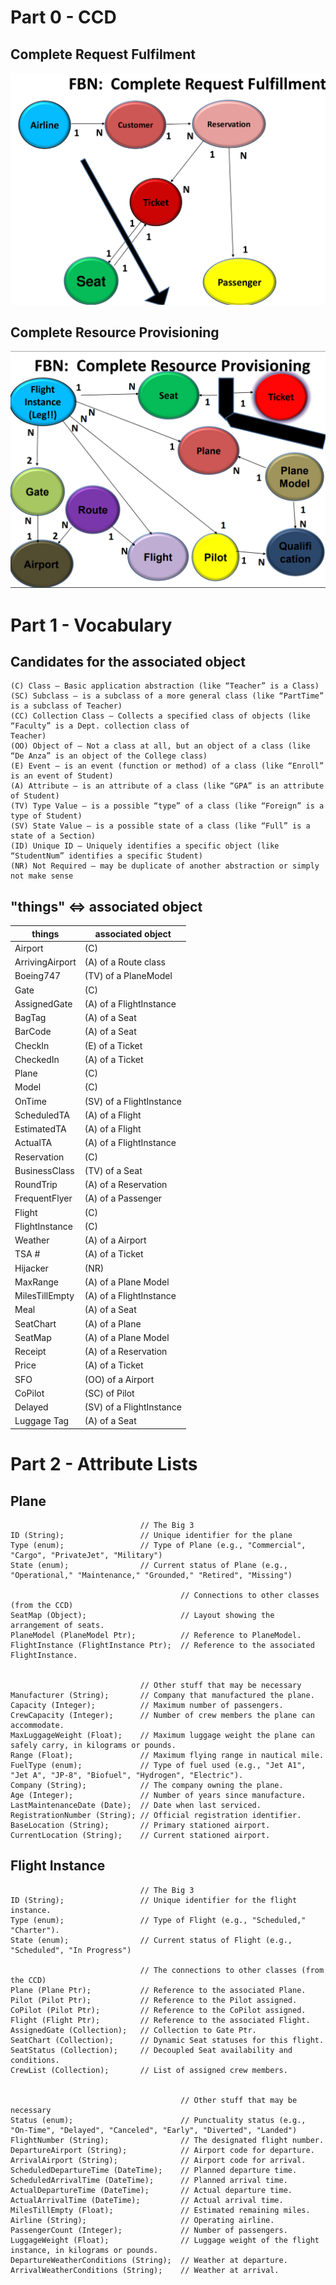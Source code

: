 # Part 0 - CCD

## Complete Request Fulfilment

![CCD0](./images/FBN-CCD0.png)

## Complete Resource Provisioning

![CCD1](./images/FBN-CCD1.png)

# Part 1 - Vocabulary

## Candidates for the associated object

```
(C) Class – Basic application abstraction (like “Teacher” is a Class)
(SC) Subclass – is a subclass of a more general class (like “PartTime” is a subclass of Teacher)
(CC) Collection Class – Collects a specified class of objects (like “Faculty” is a Dept. collection class of
Teacher)
(OO) Object of – Not a class at all, but an object of a class (like “De Anza” is an object of the College class)
(E) Event – is an event (function or method) of a class (like “Enroll” is an event of Student)
(A) Attribute – is an attribute of a class (like “GPA” is an attribute of Student)
(TV) Type Value – is a possible “type” of a class (like “Foreign” is a type of Student)
(SV) State Value – is a possible state of a class (like “Full” is a state of a Section)
(ID) Unique ID – Uniquely identifies a specific object (like “StudentNum” identifies a specific Student)
(NR) Not Required – may be duplicate of another abstraction or simply not make sense
```

## "things" ⇔ associated object
| things            | associated object |
| ----------------- | ----------------- |
| Airport           | (C) |
| ArrivingAirport   | (A) of a Route class  |
| Boeing747         | (TV) of a PlaneModel  |
| Gate              | (C) |
| AssignedGate      | (A) of a FlightInstance  |
| BagTag            | (A) of a Seat  |
| BarCode           | (A) of a Seat  |
| CheckIn           | (E) of a Ticket  |
| CheckedIn         | (A) of a Ticket  |
| Plane             | (C)  |
| Model             | (C)  |
| OnTime            | (SV) of a FlightInstance  |
| ScheduledTA       | (A) of a Flight  |
| EstimatedTA       | (A) of a Flight  |
| ActualTA          | (A) of a FlightInstance  |
| Reservation       | (C)  |
| BusinessClass     | (TV) of a Seat |
| RoundTrip         | (A) of a Reservation  |
| FrequentFlyer     | (A) of a Passenger  |
| Flight            | (C)  |
| FlightInstance    | (C)  |
| Weather           | (A) of a Airport  |
| TSA #             | (A) of a Ticket  |
| Hijacker          | (NR)  |
| MaxRange          | (A) of a Plane Model |
| MilesTillEmpty    | (A) of a FlightInstance  |
| Meal              | (A) of a Seat  |
| SeatChart         | (A) of a Plane |
| SeatMap           | (A) of a Plane Model |
| Receipt           | (A) of a Reservation  |
| Price             | (A) of a Ticket  |
| SFO               | (OO) of a Airport  |
| CoPilot           | (SC) of Pilot  |
| Delayed           | (SV) of a FlightInstance  |
| Luggage Tag       | (A) of a Seat  |


# Part 2 - Attribute Lists

## Plane

```
                             // The Big 3
ID (String);                 // Unique identifier for the plane
Type (enum);                 // Type of Plane (e.g., "Commercial", "Cargo", "PrivateJet", "Military")
State (enum);                // Current status of Plane (e.g., "Operational," "Maintenance," "Grounded," "Retired", "Missing")

                                      // Connections to other classes (from the CCD)
SeatMap (Object);                     // Layout showing the arrangement of seats.
PlaneModel (PlaneModel Ptr);          // Reference to PlaneModel.
FlightInstance (FlightInstance Ptr);  // Reference to the associated FlightInstance.


                             // Other stuff that may be necessary
Manufacturer (String);       // Company that manufactured the plane.
Capacity (Integer);          // Maximum number of passengers.
CrewCapacity (Integer);      // Number of crew members the plane can accommodate.
MaxLuggageWeight (Float);    // Maximum luggage weight the plane can safely carry, in kilograms or pounds.
Range (Float);               // Maximum flying range in nautical mile.
FuelType (enum);             // Type of fuel used (e.g., "Jet A1", "Jet A", "JP-8", "Biofuel", "Hydrogen", "Electric").
Company (String);            // The company owning the plane.
Age (Integer);               // Number of years since manufacture.
LastMaintenanceDate (Date);  // Date when last serviced.
RegistrationNumber (String); // Official registration identifier.
BaseLocation (String);       // Primary stationed airport.
CurrentLocation (String);    // Current stationed airport.
```

## Flight Instance

```
                             // The Big 3
ID (String);                 // Unique identifier for the flight instance.
Type (enum);                 // Type of Flight (e.g., "Scheduled," "Charter").
State (enum);                // Current status of Flight (e.g., "Scheduled", "In Progress")

                             // The connections to other classes (from the CCD)
Plane (Plane Ptr);           // Reference to the associated Plane.
Pilot (Pilot Ptr);           // Reference to the Pilot assigned.
CoPilot (Pilot Ptr);         // Reference to the CoPilot assigned.
Flight (Flight Ptr);         // Reference to the associated Flight.
AssignedGate (Collection);   // Collection to Gate Ptr.
SeatChart (Collection);      // Dynamic Seat statuses for this flight.
SeatStatus (Collection);     // Decoupled Seat availability and conditions.
CrewList (Collection);       // List of assigned crew members.


                                      // Other stuff that may be necessary
Status (enum);                        // Punctuality status (e.g., "On-Time", "Delayed", "Canceled", "Early", "Diverted", "Landed")
FlightNumber (String);                // The designated flight number.
DepartureAirport (String);            // Airport code for departure.
ArrivalAirport (String);              // Airport code for arrival.
ScheduledDepartureTime (DateTime);    // Planned departure time.
ScheduledArrivalTime (DateTime);      // Planned arrival time.
ActualDepartureTime (DateTime);       // Actual departure time.
ActualArrivalTime (DateTime);         // Actual arrival time.
MilesTillEmpty (Float);               // Estimated remaining miles.
Airline (String);                     // Operating airline.
PassengerCount (Integer);             // Number of passengers.
LuggageWeight (Float);                // Luggage weight of the flight instance, in kilograms or pounds.
DepartureWeatherConditions (String);  // Weather at departure.
ArrivalWeatherConditions (String);    // Weather at arrival.
```
